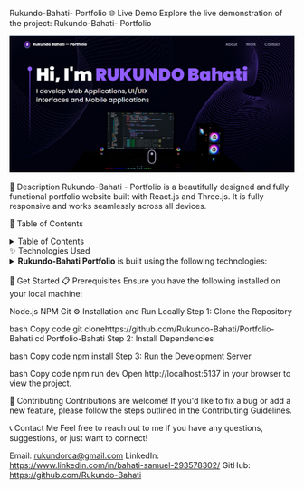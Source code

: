 Rukundo-Bahati- Portfolio 🌐 Live Demo Explore the live demonstration of the project:
Rukundo-Bahati- Portfolio

![demo](.github/README_ASSETS/case.png)

📝 Description Rukundo-Bahati - Portfolio is a beautifully designed and fully functional portfolio
website built with React.js and Three.js. It is fully responsive and works seamlessly across all
devices.

📖 Table of Contents

<details><summary>Table of Contents</summary>
Live Demo
Description
Technologies Used
Get Started
Prerequisites
Installation and Run Locally
Scripts
Environment Variables
Deployment
Contributing
Acknowledgements
Contact Me
License
</details>
✨ Technologies Used
<details><summary><b>Rukundo-Bahati Portfolio</b> is built using the following technologies:</summary>
TypeScript
Vite
React.js
Three.js
Framer Motion
Tailwind CSS
ESLint
Prettier
Vercel
</details><br/>
🧰 Get Started
📋 Prerequisites
Ensure you have the following installed on your local machine:

Node.js NPM Git ⚙️ Installation and Run Locally Step 1: Clone the Repository

bash Copy code git clonehttps://github.com/Rukundo-Bahati/Portfolio-Bahati cd Portfolio-Bahati Step
2: Install Dependencies

bash Copy code npm install Step 3: Run the Development Server

bash Copy code npm run dev Open http://localhost:5137 in your browser to view the project.

🔧 Contributing Contributions are welcome! If you'd like to fix a bug or add a new feature, please
follow the steps outlined in the Contributing Guidelines.

📞 Contact Me Feel free to reach out to me if you have any questions, suggestions, or just want to
connect!

Email: rukundorca@gmail.com LinkedIn: https://www.linkedin.com/in/bahati-samuel-293578302/ GitHub:
https://github.com/Rukundo-Bahati
